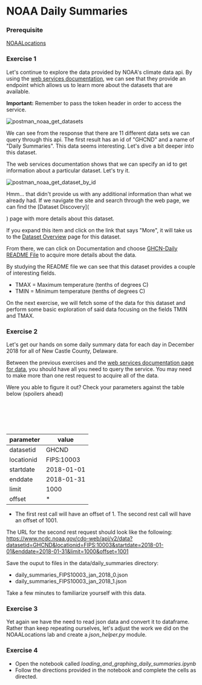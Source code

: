 # NOAA Daily Summaries

### Prerequisite 

[NOAALocations](https://github.com/Zipcoder/DataEngineering.Labs.NOAALocations)

### Exercise 1 

Let's continue to explore the data provided by NOAA's climate data api. 
By using the [web services documentation](https://www.ncdc.noaa.gov/cdo-web/webservices/v2#datasets), 
we can see that they provide an endpoint which allows us to learn more about the datasets that are available.

**Important:** Remember to pass the token header in order to access the service.

![postman_noaa_get_datasets](imgs/postman_noaa_get_datasets.png)

We can see from the response that there are 11 different data sets we can query through this api. 
The first result has an id of "GHCND" and a name of "Daily Summaries". 
This data seems interesting. Let's dive a bit deeper into this dataset. 

The web services documentation shows that we can specify an id to get information about a particular dataset. 
Let's try it.

![postman_noaa_get_dataset_by_id](imgs/postman_noaa_get_dataset_by_id.png)

Hmm... that didn't provide us with any additional information than what we already had. 
If we navigate the site and search through the web page, we can find the 
[Dataset Discovery](

) page with more details about this dataset. 

If you expand this item and click on the link that says "More", it will take us to the 
[Dataset Overview](https://www.ncei.noaa.gov/metadata/geoportal/rest/metadata/item/gov.noaa.ncdc:C00861/html) page for 
this dataset. 

From there, we can click on Documentation and choose 
[GHCN-Daily README File](https://www1.ncdc.noaa.gov/pub/data/ghcn/daily/readme.txt) to acquire more details about the 
data.

By studying the README file we can see that this dataset provides a couple of interesting fields.
* TMAX = Maximum temperature (tenths of degrees C)
* TMIN = Minimum temperature (tenths of degrees C)

On the next exercise, we will fetch some of the data for this dataset and perform some basic exploration of said data 
focusing on the fields TMIN and TMAX.

### Exercise 2

Let's get our hands on some daily summary data for each day in December 2018 for all of New Castle County, Delaware. 

Between the previous exercises and the 
[web services documentation page for data](https://www.ncdc.noaa.gov/cdo-web/webservices/v2#data), 
you should have all you need to query the service. You may need to make more than one rest request to acquire all of the
 data.

Were you able to figure it out? Check your parameters against the table below (spoilers ahead)

<br><br><br><br>

| parameter  | value      |
| ---------- | ---------- |
| datasetid  |  GHCND     |
| locationid | FIPS:10003 |
| startdate  | 2018-01-01 |
| enddate    | 2018-01-31 |
| limit      | 1000       |
| offset     | *          |

* The first rest call will have an offset of 1. The second rest call will have an offset of 1001.

The URL for the second rest request should look like the following:
 https://www.ncdc.noaa.gov/cdo-web/api/v2/data?datasetid=GHCND&locationid=FIPS:10003&startdate=2018-01-01&enddate=2018-01-31&limit=1000&offset=1001

Save the ouput to files in the data/daily_summaries directory:
* daily_summaries_FIPS10003_jan_2018_0.json
* daily_summaries_FIPS10003_jan_2018_1.json

Take a few minutes to familiarize yourself with this data. 

### Exercise 3

Yet again we have the need to read json data and convert it to dataframe. Rather than keep repeating ourselves, 
let's adjust the work we did on the NOAALocations lab and create a *json_helper.py* module.


### Exercise 4

* Open the notebook called *loading_and_graphing_daily_summaries.ipynb*
* Follow the directions provided in the notebook and complete the cells as directed.
